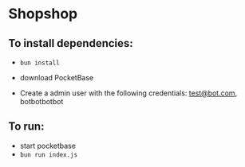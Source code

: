 # Shopshop

## To install dependencies:

- `bun install`

- download PocketBase
- Create a admin user with the following credentials: test@bot.com, botbotbotbot

## To run:

- start pocketbase
- `bun run index.js`
